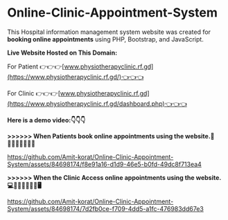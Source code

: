 # Online-Clinic-Appointment-System
This Hospital information management system website was created for **booking online appointments** using PHP, Bootstrap, and JavaScript.


**Live Website Hosted on This Domain:**

For Patient 👉👉👉[www.physiotherapyclinic.rf.gd](https://www.physiotherapyclinic.rf.gd/)👈👈👈

For Clinic  👉👉👉[www.physiotherapyclinic.rf.gd](https://www.physiotherapyclinic.rf.gd/dashboard.php)👈👈👈

**Here is a demo video:👇👇👇**

**>>>>>> When Patients book online appointments using the website.📲🙋🏻‍♂️🙋🏻‍♀️📲**

https://github.com/Amit-korat/Online-Clinic-Appointment-System/assets/84698174/f8e91a16-d1d9-46e5-b0fd-49dc8f713ea4

**>>>>>> When the Clinic Access online appointments using the website.💻👩🏻‍💻👨🏻‍💻🖥**

https://github.com/Amit-korat/Online-Clinic-Appointment-System/assets/84698174/7d2fb0ce-f709-4dd5-a1fc-476983dd67e3


